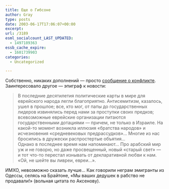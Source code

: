 ```yaml
---
title: Еще о Гибсоне
author: Gray
type: posts
date: 2003-06-17T17:06:07+00:00
excerpt:
url: /3189
esml_socialcount_LAST_UPDATED:
  - 1497189363
essb_cache_expire:
  - 1601739903
categories:
  - Uncategorized

---
```








Собственно, никаких дополнений &#8212; просто <a href="http://www.jewish.ru/994183123.asp" target="_blank">сообщение о конфликте</a>. Заинтересовало другое &#8212; эпиграф к новости:

> В последние десятилетия политические карты в мире для еврейского народа легли благоприятно. Антисемитизм, казалось, ушел в прошлое; все, кто мог, от папы до государственных лидеров извинялись перед нами за проступки своих предков; всевозможные еврейские организации питаются государственными дотациями &#8212; причем, не только в Израиле. На какой-то момент возникла иллюзия &laquo;братства народов&raquo; и исчезновения &laquo;средневековых предрассудков&raquo;&#8230; Многие из нас бросились в дружески распростертые объятия&#8230;  
> Однако в последнее время нам напоминают&#8230; Про арабский мир уж и не говорю, но даже просвещенный, новый &laquo;старый свет&raquo; &#8212; и тот что-то перестал изнывать от декларативной любви к нам. &laquo;Ой, не шейте вы ливреи, евреи&#8230;&raquo;. 

ИМХО, невозможно сказать лучше&#8230; Как говорили неграм эмигранты из Одессы, селясь на Брайтоне, &#171;Мы ваших дедушек в рабство не продавали!&#187; (вольная цитата по Аксенову).